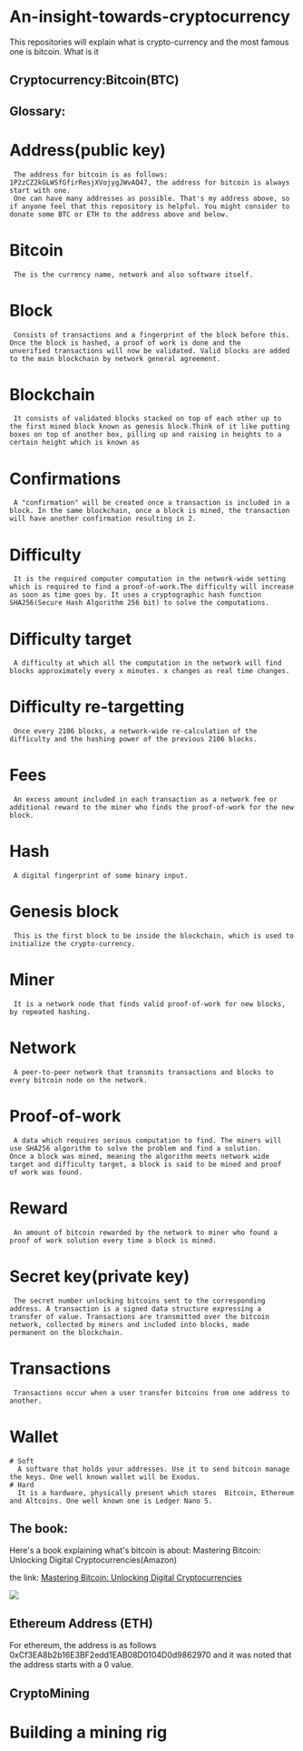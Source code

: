 # An-insight-towards-cryptocurrency
This repositories will explain what is crypto-currency and the most famous one is bitcoin. What is it

## Cryptocurrency:Bitcoin(BTC)
## Glossary:
   # Address(public key)
     The address for bitcoin is as follows: 1P2zCZ2kGLWSfGfirResjXVojygJWvAQ47, the address for bitcoin is always start with one.
     One can have many addresses as possible. That's my address above, so if anyone feel that this repository is helpful. You might consider to donate some BTC or ETH to the address above and below.
   # Bitcoin
     The is the currency name, network and also software itself.
   # Block
     Consists of transactions and a fingerprint of the block before this. Once the block is hashed, a proof of work is done and the          unverified transactions will now be validated. Valid blocks are added to the main blockchain by network general agreement.
   # Blockchain 
     It consists of validated blocks stacked on top of each other up to the first mined block known as genesis block.Think of it like putting boxes on top of another box, pilling up and raising in heights to a certain height which is known as 
   # Confirmations
     A "confirmation" will be created once a transaction is included in a block. In the same blockchain, once a block is mined, the transaction will have another confirmation resulting in 2. 
   # Difficulty
     It is the required computer computation in the network-wide setting which is required to find a proof-of-work.The difficulty will increase as soon as time goes by. It uses a cryptographic hash function SHA256(Secure Hash Algorithm 256 bit) to solve the computations.
   # Difficulty target
     A difficulty at which all the computation in the network will find blocks approximately every x minutes. x changes as real time changes.
   # Difficulty re-targetting
     Once every 2106 blocks, a network-wide re-calculation of the difficulty and the hashing power of the previous 2106 blocks.
   # Fees
     An excess amount included in each transaction as a network fee or additional reward to the miner who finds the proof-of-work for the new block.
   # Hash
     A digital fingerprint of some binary input.
   # Genesis block
     This is the first block to be inside the blockchain, which is used to initialize the crypto-currency.
   # Miner
     It is a network node that finds valid proof-of-work for new blocks, by repeated hashing.
   # Network
     A peer-to-peer network that transmits transactions and blocks to every bitcoin node on the network.
   # Proof-of-work
     A data which requires serious computation to find. The miners will use SHA256 algorithm to solve the problem and find a solution.      Once a block was mined, meaning the algorithm meets network wide target and difficulty target, a block is said to be mined and proof    of work was found.
   # Reward
     An amount of bitcoin rewarded by the network to miner who found a proof of work solution every time a block is mined.
   # Secret key(private key)
     The secret number unlocking bitcoins sent to the corresponding address. A transaction is a signed data structure expressing a          transfer of value. Transactions are transmitted over the bitcoin network, collected by miners and included into blocks, made            permanent on the blockchain.
   # Transactions
     Transactions occur when a user transfer bitcoins from one address to another.
   # Wallet
    # Soft
      A software that holds your addresses. Use it to send bitcoin manage the keys. One well known wallet will be Exodus.
    # Hard
      It is a hardware, physically present which stores  Bitcoin, Ethereum and Altcoins. One well known one is Ledger Nano S.
## The book:
Here's a book explaining what's bitcoin is about:
Mastering Bitcoin: Unlocking Digital Cryptocurrencies(Amazon)

the link: [Mastering Bitcoin: Unlocking Digital Cryptocurrencies](https://www.amazon.com/Mastering-Bitcoin-Unlocking-Digital-Cryptocurrencies/dp/1449374042/ref=sr_1_2?ie=UTF8&qid=1506086143&sr=8-2&keywords=mastering+bitcoin "Mastering Bitcoin: Unlocking Digital Cryptocurrencies")

![]({{site.baseurl}}//Capture1.PNG)

## Ethereum Address (ETH)
For ethereum, the address is as follows 0xCf3EA8b2b16E3BF2edd1EAB08D0104D0d9862970 and it was noted that the address starts with a 0 value.

## CryptoMining
  # Building a mining rig
